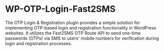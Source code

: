 # WP-OTP-Login-Fast2SMS
The OTP Login &amp; Registration plugin provides a simple solution for implementing OTP-based login and registration functionality in WordPress websites. It utilizes the Fast2SMS OTP Route API to send one-time passwords (OTPs) via SMS to users' mobile numbers for verification during login and registration processes.
